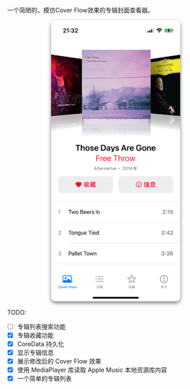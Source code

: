 一个简陋的，模仿Cover Flow效果的专辑封面查看器。

<p align="center">
  <img src="./Images/thumbnail.PNG" alt="预览图" style="box-shadow: 0 4px 8px rgba(0, 0, 0, 0.5); width: 300px; border-radius: 10px;" />
</p>

TODO:

- [ ] 专辑列表搜索功能
- [x] 专辑收藏功能
- [x] CoreData 持久化
- [x] 显示专辑信息
- [x] 展示修改后的 Cover Flow 效果
- [x] 使用 MediaPlayer 库读取 Apple Music 本地资源库内容
- [x] 一个简单的专辑列表
